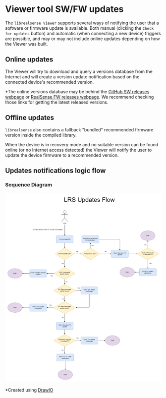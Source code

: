 # Viewer tool SW/FW updates

The `librealsense Viewer` supports several ways of notifying the user that a software or firmware update is available.
Both manual (clicking the `Check for updates` button) and automatic (when connecting a new device) triggers are possible, and may or may not include online updates depending on how the Viewer was built.

## Online updates

The Viewer will try to download and query a versions database from the Internet and will create a version update notification based on the connected device's recommended version.

*The online versions database may be behind the [GitHub SW releases webpage](https://github.com/IntelRealSense/librealsense/releases) or [RealSense FW releases webpage](https://dev.intelrealsense.com/docs/firmware-updates).
We recommend checking those links for getting the latest released versions.

## Offline updates

`librealsense` also contains a fallback "bundled" recommended firmware version inside the compiled library.

When the device is in recovery mode and no suitable version can be found online (or no Internet access detected) the Viewer will notify the user to update the device firmware to a recommended version.

## Updates notifications logic flow

### Sequence Diagram
![LRS Updates Flow](./img/updates/updates.png)

*Created using  [DrawIO](https://app.diagrams.net/)





